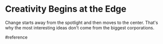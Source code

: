 # Creativity Begins at the Edge
Change starts away from the spotlight and then moves to the center.
That's why the most interesting ideas don't come from the biggest corporations.

#reference